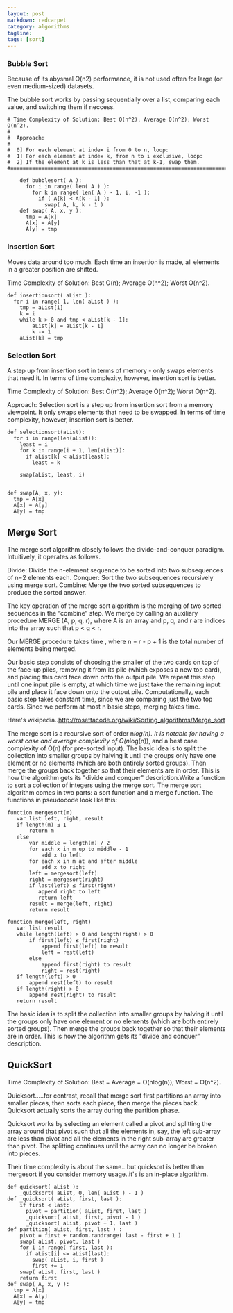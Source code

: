 ```yaml
---
layout: post
markdown: redcarpet
category: algorithms
tagline: 
tags: [sort]
---
```


### Bubble Sort

Because of its abysmal O(n2) performance, it is not used often for large (or even medium-sized) datasets.

The bubble sort works by passing sequentially over a list, comparing each value, and switching them if neccess.

    # Time Complexity of Solution: Best O(n^2); Average O(n^2); Worst O(n^2).
    #
    #  Approach:
    #
    #  0] For each element at index i from 0 to n, loop:
    #  1] For each element at index k, from n to i exclusive, loop:
    #  2] If the element at k is less than that at k-1, swap them.
    #=======================================================================

        def bubblesort( A ):
          for i in range( len( A ) ):
            for k in range( len( A ) - 1, i, -1 ):
              if ( A[k] < A[k - 1] ):
                swap( A, k, k - 1 )
        def swap( A, x, y ):
          tmp = A[x]
          A[x] = A[y]
          A[y] = tmp


### Insertion Sort

Moves data around too much. Each time an insertion is made, all elements in a greater position are shifted.

Time Complexity of Solution: Best O(n); Average O(n^2); Worst O(n^2).

    def insertionsort( aList ):
      for i in range( 1, len( aList ) ):
        tmp = aList[i]
        k = i
        while k > 0 and tmp < aList[k - 1]:
            aList[k] = aList[k - 1]
            k -= 1
        aList[k] = tmp



### Selection Sort

A step up from insertion sort in terms of memory - only swaps elements that need it. 
In terms of time complexity, however, insertion sort is better.

Time Complexity of Solution: Best O(n^2); Average O(n^2); Worst O(n^2).

Approach:
Selection sort is a step up from insertion sort from a memory viewpoint.  It only swaps elements that need to be swapped. In terms of time complexity, however, insertion sort is better.


    def selectionsort(aList):
      for i in range(len(aList)):
        least = i
        for k in range(i + 1, len(aList)):
          if aList[k] < aList[least]:
            least = k

        swap(aList, least, i)


    def swap(A, x, y):
      tmp = A[x]
      A[x] = A[y]
      A[y] = tmp



## Merge Sort
The merge sort algorithm closely follows the divide-and-conquer paradigm. 
Intuitively, it operates as follows.

Divide: Divide the n-element sequence to be sorted into two subsequences of n=2 elements each.
Conquer: Sort the two subsequences recursively using merge sort.
Combine: Merge the two sorted subsequences to produce the sorted answer.

The key operation of the merge sort algorithm is the merging of two sorted
sequences in the “combine” step. We merge by calling an auxiliary procedure
MERGE (A, p, q, r), where A is an array and p, q, and r are indices into the array
such that p < q < r.

Our MERGE procedure takes time , where n = r - p + 1 is the total
number of elements being merged.

Our basic step consists of choosing the smaller of the two cards on top of the face-up piles, removing it
from its pile (which exposes a new top card), and placing this card face down onto
the output pile. We repeat this step until one input pile is empty, at which time
we just take the remaining input pile and place it face down onto the output pile.
Computationally, each basic step takes constant time, since we are comparing just
the two top cards. Since we perform at most n basic steps, merging takes  time.

Here's wikipedia..http://rosettacode.org/wiki/Sorting_algorithms/Merge_sort

The merge sort is a recursive sort of order n*log(n). It is notable for having a worst case and average complexity of O(n*log(n)), and a best case complexity of O(n) (for pre-sorted input). The basic idea is to split the collection into smaller groups by halving it until the groups only have one element or no elements (which are both entirely sorted groups). Then merge the groups back together so that their elements are in order. This is how the algorithm gets its "divide and conquer" description.Write a function to sort a collection of integers using the merge sort. The merge sort algorithm comes in two parts: a sort function and a merge function. The functions in pseudocode look like this:

    function mergesort(m)
       var list left, right, result
       if length(m) ≤ 1
           return m
       else
           var middle = length(m) / 2
           for each x in m up to middle - 1
               add x to left
           for each x in m at and after middle
               add x to right
           left = mergesort(left)
           right = mergesort(right)
           if last(left) ≤ first(right) 
              append right to left
              return left
           result = merge(left, right)
           return result

    function merge(left, right)
       var list result
       while length(left) > 0 and length(right) > 0
           if first(left) ≤ first(right)
               append first(left) to result
               left = rest(left)
           else
               append first(right) to result
               right = rest(right)
       if length(left) > 0 
           append rest(left) to result
       if length(right) > 0 
           append rest(right) to result
       return result


The basic idea is to split the collection into smaller groups by halving it until the groups only have one element or no elements (which are both entirely sorted groups). Then merge the groups back together so that their elements are in order. This is how the algorithm gets its "divide and conquer" description.



## QuickSort

Time Complexity of Solution: Best = Average = O(nlog(n)); Worst = O(n^2).

Quicksort.....for contrast, recall that merge sort
first partitions an array into smaller pieces, then sorts each piece,
then merge the pieces back. Quicksort actually sorts the array
during the partition phase.

Quicksort works by selecting an element called a pivot and splitting
the array around that pivot such that all the elements in, say, the
left sub-array are less than pivot and all the elements in the right
sub-array are greater than pivot. The splitting continues until the
array can no longer be broken into pieces. 

Their time complexity is about the same...but quicksort is better than 
mergesort if you consider memory usage..it's is an in-place algorithm.


    def quicksort( aList ):
        _quicksort( aList, 0, len( aList ) - 1 )
    def _quicksort( aList, first, last ):
        if first < last:
          pivot = partition( aList, first, last )
          _quicksort( aList, first, pivot - 1 )
          _quicksort( aList, pivot + 1, last )
    def partition( aList, first, last ) :
        pivot = first + random.randrange( last - first + 1 )
        swap( aList, pivot, last )
        for i in range( first, last ):
          if aList[i] <= aList[last]:
            swap( aList, i, first )
            first += 1
        swap( aList, first, last )
        return first
    def swap( A, x, y ):
      tmp = A[x]
      A[x] = A[y]
      A[y] = tmp





